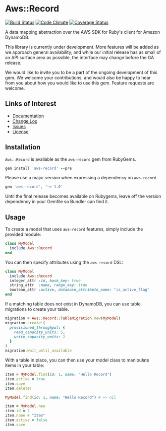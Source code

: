 # Aws::Record

[![Build Status](https://travis-ci.org/aws/aws-sdk-ruby-record.svg?branch=master)](https://travis-ci.org/aws/aws-sdk-ruby-record) [![Code Climate](https://codeclimate.com/github/aws/aws-sdk-ruby-record.svg)](https://codeclimate.com/github/aws/aws-sdk-ruby-record) [![Coverage Status](https://coveralls.io/repos/github/aws/aws-sdk-ruby-record/badge.svg?branch=master)](https://coveralls.io/github/aws/aws-sdk-ruby-record?branch=master)

A data mapping abstraction over the AWS SDK for Ruby's client for Amazon
DynamoDB.

This library is currently under development. More features will be added as we
approach general availability, and while our initial release has as small of an
API surface area as possible, the interface may change before the GA release.

We would like to invite you to be a part of the ongoing development of this gem.
We welcome your contributions, and would also be happy to hear from you about
how you would like to use this gem. Feature requests are welcome.

## Links of Interest

* [Documentation](http://docs.aws.amazon.com/awssdkrubyrecord/api/)
* [Change Log](https://github.com/aws/aws-sdk-ruby-record/blob/master/CHANGELOG.md)
* [Issues](https://github.com/aws/aws-sdk-ruby-record/issues)
* [License](http://aws.amazon.com/apache2.0/)

## Installation

`Aws::Record` is available as the `aws-record` gem from RubyGems.

```ruby
gem install 'aws-record' --pre
```

Please use a major version when expressing a dependency on `aws-record`.

```ruby
gem 'aws-record', '~> 1.0'
```

Until the final release becomes available on Rubygems, leave off the version
dependency in your Gemfile so Bundler can find it.

## Usage

To create a model that uses `aws-record` features, simply include the provided
module:

```ruby
class MyModel
  include Aws::Record
end
```

You can then specify attributes using the `aws-record` DSL:

```ruby
class MyModel
  include Aws::Record
  integer_attr :id, hash_key: true
  string_attr  :name, range_key: true
  boolean_attr :active, database_attribute_name: "is_active_flag"
end
```

If a matching table does not exist in DynamoDB, you can use table migrations to
create your table.

```ruby
migration = Aws::Record::TableMigration.new(MyModel)
migration.create!(
  provisioned_throughput: {
    read_capacity_units: 5,
    write_capacity_units: 2
  }
)
migration.wait_until_available
```

With a table in place, you can then use your model class to manipulate items in
your table:

```ruby
item = MyModel.find(id: 1, name: "Hello Record")
item.active = true
item.save
item.delete!

MyModel.find(id: 1, name: "Hello Record") # => nil

item = MyModel.new
item.id = 2
item.name = "Item"
item.active = false
item.save
```
